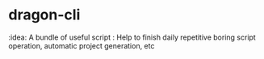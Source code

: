 # dragon-cli
:idea: A bundle of useful script : Help to finish daily repetitive boring script operation, automatic project generation, etc

